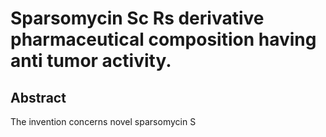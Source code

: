 # Sparsomycin Sc Rs derivative pharmaceutical composition having anti tumor activity.

## Abstract
The invention concerns novel sparsomycin S